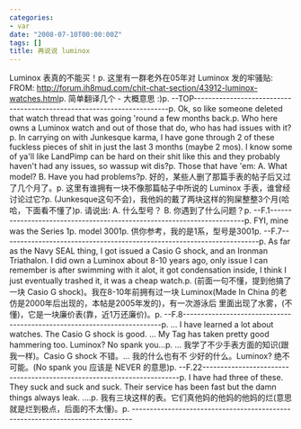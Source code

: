```yaml
---
categories:
- var
date: "2008-07-10T00:00:00Z"
tags: []
title: 再说说 luminox
---
```


Luminox 表真的不能买！p. 这里有一群老外在05年对 Luminox 发的牢骚贴:
FROM: <a href="http://forum.ih8mud.com/chit-chat-section/43912-luminox-watches.html">http://forum.ih8mud.com/chit-chat-section/43912-luminox-watches.html</a>p. 简单翻译几个 - 大概意思 :)p. --TOP-----------------------------------------------------------------------p. Ok, so like someone deleted that watch thread that was going 'round a few
months back.p. Who here owns a Luminox watch and out of those that do, who has had issues
with it?p. In carrying on with Junkesque karma, I have gone through 2 of these fuckless
pieces of shit in just the last 3 months (maybe 2 mos). I know some of ya'll
like LandPimp can be hard on their shit like this and they probably haven't
had any issues, so wassup wit dis?p. Those that have 'em:
A. What model?
B. Have you had problems?p. 好的，某些人删了那篇手表的帖子后又过了几个月了。p. 这里有谁拥有一块不像那篇帖子中所说的 Luminox 手表，谁曾经讨论过它?p. (Junkesque这句不会)，我他妈的戴了两块这样的狗屎整整3个月(哈哈，下面看不懂了)p. 请说出:
A. 什么型号？
B. 你遇到了什么问题？p. --F.1-----------------------------------------------------------------------p. FYI, mine was the Series 1p. model 3001p. 供你参考，我的是1系，型号是3001p. --F.7-----------------------------------------------------------------------p. As far as the Navy SEAL thing, I got issued a Casio G shock, and an Ironman
Triathalon. I did own a Luminox about 8-10 years ago, only issue I can
remember is after swimming with it alot, it got condensation inside, I think I
just eventually trashed it, it was a cheap watch.p. (前面一句不懂，提到他搞了一块 Casio G shock)。我在8-10年前拥有过一块
Luminox(Made In China 的老仿是2000年后出现的，本帖是2005年发的)，有一次游泳后
里面出现了水雾，(不懂)，它是一块廉价表(靠，近1万还廉价)。p. --F.8------------------------------------------------------------------------p. ... I have learned a lot about watches. The Casio G shock is good. ... My Tag
has taken pretty good hammering too.  Luminox? No spank you...p. ... 我学了不少手表方面的知识(跟我一样)。Casio G shock 不错。... 我的什么也有不
少好的什么。Luminox? 绝不可能。(No spank you 应该是 NEVER 的意思)p. --F.22-----------------------------------------------------------------------p. I have had three of these. They suck and suck and suck. Their service has been
fast but the damn things always leak. ....p. 我有三块这样的表。它们真他妈的他妈的他妈的烂(意思就是烂到极点，后面的不太懂)。p. ------------------------------------------------------------------------------
